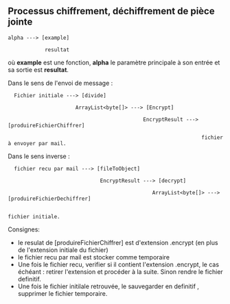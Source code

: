 ## Processus chiffrement, déchiffrement de pièce jointe



    alpha ---> [example]
    
                resultat

où **example** est une fonction, **alpha** le paramètre principale à son entrée et sa sortie est **resultat**.


Dans le sens de l'envoi de message :

      Fichier initiale ---> [divide]

                          ArrayList<byte[]> ---> [Encrypt]
                              
                                                EncryptResult ---> [produireFichierChiffrer]
                                                               
                                                                   fichier à envoyer par mail.
                                                                                                       
                                                                                                   
Dans le sens inverse :

      fichier recu par mail ---> [fileToObject]
                                          
                                  EncryptResult ---> [decrypt]
                                            
                                                   ArrayList<byte[]> ---> [produireFichierDechiffrer]
                                                              
                                                                                fichier initiale.
                                                                                      
Consignes:

* le resulat de [produireFichierChiffrer] est d'extension .encrypt (en plus de l'extension initiale du fichier)
* le fichier recu par mail est stocker comme temporaire 
* Une fois le fichier recu, verifier si il contient l'extension .encrypt, le cas échéant : retirer l'extension et procéder à la suite. Sinon rendre le fichier definitif.
* Une fois le fichier initilale retrouvée, le sauvegarder en definitif , supprimer le fichier temporaire.
